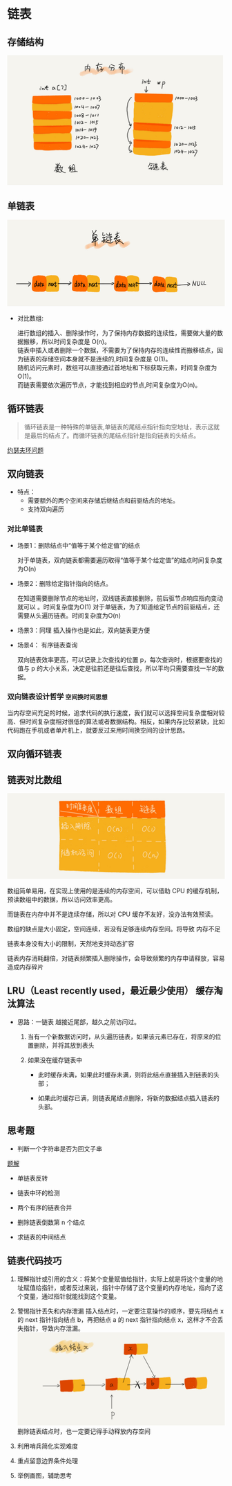 # 链表

## 存储结构

<img src="./resource/链表数组存储结构.png" width = "500" height = "300"/>

## 单链表

<img src="./resource/单链表.png" width = "600" height = "200"/>

* 对比数组:

  进行数组的插入、删除操作时，为了保持内存数据的连续性，需要做大量的数据搬移，所以时间复杂度是 O(n)。  
  链表中插入或者删除一个数据，不需要为了保持内存的连续性而搬移结点，因为链表的存储空间本身就不是连续的,时间复杂度是 O(1)。  
  随机访问元素时，数组可以直接通过首地址和下标获取元素，时间复杂度为O(1)。  
  而链表需要依次遍历节点，才能找到相应的节点,时间复杂度为O(n)。  

## 循环链表

> 循环链表是一种特殊的单链表,单链表的尾结点指针指向空地址，表示这就是最后的结点了。而循环链表的尾结点指针是指向链表的头结点。

[约瑟夫环问题](./经典算法/Josephus.md)

## 双向链表

* 特点：
  * 需要额外的两个空间来存储后继结点和前驱结点的地址。
  * 支持双向遍历

### 对比单链表

* 场景1：删除结点中“值等于某个给定值”的结点

  对于单链表，双向链表都需要遍历取得“值等于某个给定值”的结点时间复杂度为O(n)

* 场景2：删除给定指针指向的结点。

  在知道需要删除节点的地址时，双线链表直接删除，前后驱节点响应指向变动就可以  。时间复杂度为O(1)
  对于单链表，为了知道给定节点的前驱结点，还需要从头遍历链表。时间复杂度为O(n)

* 场景3：同理   插入操作也是如此，双向链表更方便

* 场景4： 有序链表查询

  双向链表效率更高，可以记录上次查找的位置 p，每次查询时，根据要查找的值与 p 的大小关系，决定是往前还是往后查找，所以平均只需要查找一半的数据。

### 双向链表设计哲学 `空间换时间思想`

当内存空间充足的时候，追求代码的执行速度，我们就可以选择空间复杂度相对较高、但时间复杂度相对很低的算法或者数据结构。相反，如果内存比较紧缺，比如代码跑在手机或者单片机上，就要反过来用时间换空间的设计思路。

## 双向循环链表

## 链表对比数组

![链表对比数组](./resource/链表对比数组.jpg)

数组简单易用，在实现上使用的是连续的内存空间，可以借助 CPU 的缓存机制，预读数组中的数据，所以访问效率更高。  

而链表在内存中并不是连续存储，所以对 CPU 缓存不友好，没办法有效预读。

数组的缺点是大小固定，空间连续，若没有足够连续内存空间。将导致 内存不足

链表本身没有大小的限制，天然地支持动态扩容

链表内存消耗翻倍，对链表频繁插入删除操作，会导致频繁的内存申请释放，容易造成内存碎片

## LRU（Least recently used，最近最少使用） 缓存淘汰算法

* 思路：一链表 越接近尾部，越久之前访问过。

  1. 当有一个新数据访问时，从头遍历链表，如果该元素已存在，将原来的位置删除，并将其放到表头

  2. 如果没在缓存链表中

      * 此时缓存未满，如果此时缓存未满，则将此结点直接插入到链表的头部；
  
      * 如果此时缓存已满，则链表尾结点删除，将新的数据结点插入链表的头部。

## 思考题

* 判断一个字符串是否为回文子串

[题解](https://github.com/zooombies/once-a-day/blob/master/leetcode-go/is_palindrome_test.go)

* 单链表反转

* 链表中环的检测

* 两个有序的链表合并

* 删除链表倒数第 n 个结点

* 求链表的中间结点

## 链表代码技巧

1. 理解指针或引用的含义：将某个变量赋值给指针，实际上就是将这个变量的地址赋值给指针，或者反过来说，指针中存储了这个变量的内存地址，指向了这个变量，通过指针就能找到这个变量。

2. 警惕指针丢失和内存泄漏 插入结点时，一定要注意操作的顺序，要先将结点 x 的 next 指针指向结点 b，再把结点 a 的 next 指针指向结点 x，这样才不会丢失指针，导致内存泄漏。
![链表插入](./resource/链表插入.jpg)
删除链表结点时，也一定要记得手动释放内存空间

3. 利用哨兵简化实现难度

4. 重点留意边界条件处理

5. 举例画图，辅助思考
